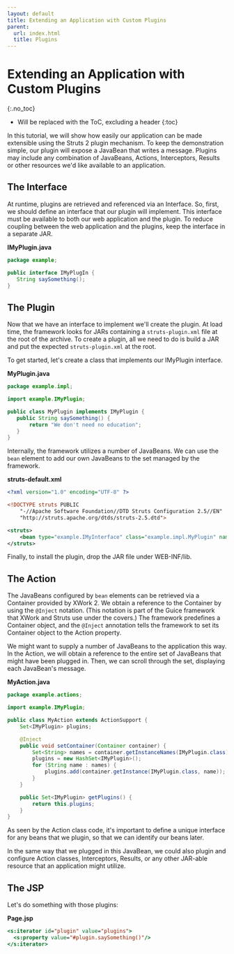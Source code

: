 ```yaml
---
layout: default
title: Extending an Application with Custom Plugins
parent:
  url: index.html
  title: Plugins
---
```


# Extending an Application with Custom Plugins
{:.no_toc}

* Will be replaced with the ToC, excluding a header
{:toc}

In this tutorial, we will show how easily our application can be made extensible using the Struts 2 plugin mechanism. 
To keep the demonstration simple, our plugin will expose a JavaBean that writes a message. Plugins may include any 
combination of JavaBeans, Actions, Interceptors, Results or other resources we'd like available to an application. 

## The Interface

At runtime, plugins are retrieved and referenced via an Interface. So, first, we should define an interface that our 
plugin will implement. This interface must be available to both our web application and the plugin. To reduce coupling 
between the web application and the plugins, keep the interface in a separate JAR. 

**IMyPlugin.java**

```java
package example;

public interface IMyPlugIn {
   String saySomething();
}
```

## The Plugin

Now that we have an interface to implement we'll create the plugin. At load time, the framework looks for JARs 
containing a `struts-plugin.xml` file at the root of the archive. To create a plugin, all we need to do is build 
a JAR and put the expected `struts-plugin.xml` at the root. 

To get started, let's create a class that implements our IMyPlugin interface.

**MyPlugin.java**

```java
package example.impl;

import example.IMyPlugin; 

public class MyPlugin implements IMyPlugin {
   public String saySomething() {
       return "We don't need no education";
   }
}
```

Internally, the framework utilizes a number of JavaBeans. We can use the `bean` element to add our own JavaBeans 
to the set managed by the framework.

**struts-default.xml**

```xml
<?xml version="1.0" encoding="UTF-8" ?>

<!DOCTYPE struts PUBLIC
    "-//Apache Software Foundation//DTD Struts Configuration 2.5//EN"
    "http://struts.apache.org/dtds/struts-2.5.dtd">

<struts>
    <bean type="example.IMyInterface" class="example.impl.MyPlugin" name="myPlugin"/>
</struts>
```

Finally, to install the plugin, drop the JAR file under WEB-INF/lib.

## The Action

The JavaBeans configured by `bean` elements can be retrieved via a Container provided by XWork 2. We obtain 
a reference to the Container by using the `@Inject` notation. (This notation is part of the Guice framework that 
XWork and Struts use under the covers.) The framework predefines a Container object, and the `@Inject` annotation tells 
the framework to set its Container object to the Action property.

We might want to supply a number of JavaBeans to the application this way. In the Action, we will obtain a reference 
to the entire set of JavaBeans that might have been plugged in. Then, we can scroll through the set, displaying each 
JavaBean's message.

**MyAction.java**

```java
package example.actions;

import example.IMyPlugin;

public class MyAction extends ActionSupport {
    Set<IMyPlugin> plugins;

    @Inject
    public void setContainer(Container container) {
        Set<String> names = container.getInstanceNames(IMyPlugin.class);
        plugins = new HashSet<IMyPlugin>();
        for (String name : names) {
            plugins.add(container.getInstance(IMyPlugin.class, name));
        }
    }

    public Set<IMyPlugin> getPlugins() {
        return this.plugins;
    }
}
```

As seen by the Action class code, it's important to define a unique interface for any beans that we plugin, so that 
we can identify our beans later. 

In the same way that we plugged in this JavaBean, we could also plugin and configure Action classes, Interceptors, 
Results, or any other JAR-able resource that an application might utilize.

## The JSP

Let's do something with those plugins:

**Page.jsp**

```jsp
<s:iterator id="plugin" value="plugins">
  <s:property value="#plugin.saySomething()"/>
</s:iterator>
```
